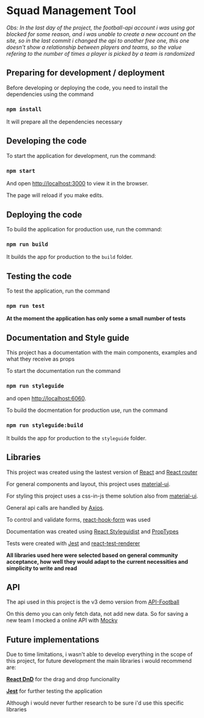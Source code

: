 # Squad Management Tool

*Obs: In the last day of the project, the football-api account i was using got blocked for some reason,
 and i was unable to create a new account on the site, so in the last commit i changed the api to another free one,
 this one doesn't show a relationship between players and teams, so the value refering to the number of times
 a player is picked by a team is randomized*

## Preparing for development / deployment

Before developing or deploying the code, you need to install the dependencies using the command

### `npm install`

It will prepare all the dependencies necessary 

## Developing the code

To start the application for development, run the command: 

### `npm start`

And open [http://localhost:3000](http://localhost:3000) to view it in the browser.

The page will reload if you make edits.

## Deploying the code

To build the application for production use, run the command:

### `npm run build`

It builds the app for production to the `build` folder.

## Testing the code

To test the application, run the command 

### `npm run test`

**At the moment the application has only some a small number of tests**

## Documentation and Style guide

This project has a documentation with the main components, examples and what they receive as props

To start the documentation run the command

### `npm run styleguide`

and open [http://localhost:6060](http://localhost:6060).

To build the docmentation for production use, run the command 

### `npm run styleguide:build`

It builds the app for production to the `styleguide` folder.


## Libraries

This project was created using the lastest version of [React](https://reactjs.org/) and [React router](https://reactrouter.com/)

For general components and layout, this project uses [material-ui](https://material-ui.com/).

For styling this project uses a css-in-js theme solution also from [material-ui](https://material-ui.com/).

General api calls are handled by [Axios](https://github.com/axios/axios).

To control and validate forms, [react-hook-form](https://react-hook-form.com/) was used

Documentation was created using [React Styleguidist](https://react-styleguidist.js.org/) and [PropTypes](https://www.npmjs.com/package/prop-types)

Tests were created with [Jest](https://jestjs.io/) and [react-test-renderer](https://reactjs.org/docs/test-renderer.html)


**All libraries used here were selected based on general community acceptance, how well they would adapt to the current necessities and simplicity to write and read**

## API

The api used in this project is the v3 demo version from [API-Football](https://www.api-football.com/documentation-beta)

On this demo you can only fetch data, not add new data. So for saving a new team I mocked a online API with [Mocky](https://designer.mocky.io/design)


## Future implementations

Due to time limitations, i wasn't able to develop everything in the scope of this project, for future development the main libraries i would recommend are:

**[React DnD](https://react-dnd.github.io/react-dnd/about)** for the drag and drop funcionality

**[Jest](https://jestjs.io/en/)** for further testing the application

Although i would never further research to be sure i'd use this specific libraries
